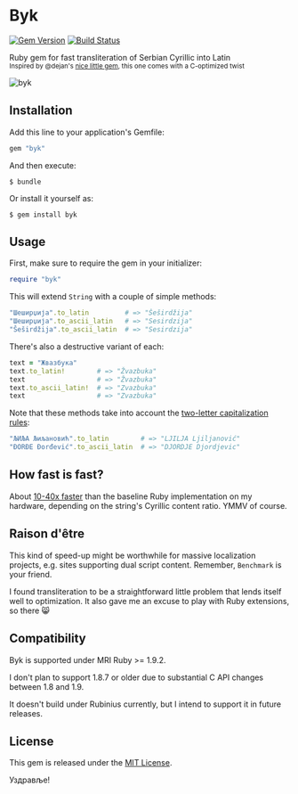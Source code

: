 Byk
===

[![Gem Version](https://badge.fury.io/rb/byk.svg)](https://rubygems.org/gems/byk)
[![Build Status](https://travis-ci.org/topalovic/byk.svg?branch=master)](https://travis-ci.org/topalovic/byk)

Ruby gem for fast transliteration of Serbian Cyrillic into Latin
<br />
<sub>Inspired by @dejan's
[nice little gem](https://github.com/dejan/srbovanje),
this one comes with a C-optimized twist</sub>

![byk](https://cloud.githubusercontent.com/assets/626128/7155207/07545960-e35d-11e4-804e-5fdee70a3e30.png)


## Installation

Add this line to your application's Gemfile:

```ruby
gem "byk"
```

And then execute:

```
$ bundle
```

Or install it yourself as:

```
$ gem install byk
```


## Usage

First, make sure to require the gem in your initializer:

```ruby
require "byk"
```

This will extend `String` with a couple of simple methods:

```ruby
"Шеширџија".to_latin         # => "Šeširdžija"
"Шеширџија".to_ascii_latin   # => "Sesirdzija"
"Šeširdžija".to_ascii_latin  # => "Sesirdzija"
```

There's also a destructive variant of each:

```ruby
text = "Жвазбука"
text.to_latin!        # => "Žvazbuka"
text                  # => "Žvazbuka"
text.to_ascii_latin!  # => "Zvazbuka"
text                  # => "Zvazbuka"
```

Note that these methods take into account the
[two-letter capitalization rules](http://sr.wikipedia.org/wiki/Gajica#Abeceda):

```ruby
"ЉИЉА Љиљановић".to_latin        # => "LJILJA Ljiljanović"
"ĐORĐE Đorđević".to_ascii_latin  # => "DJORDJE Djordjevic"
```


## How fast is fast?

About [10-40x faster](benchmark) than the baseline Ruby implementation
on my hardware, depending on the string's Cyrillic content ratio. YMMV
of course.


## Raison d'être

This kind of speed-up might be worthwhile for massive localization
projects, e.g. sites supporting dual script content. Remember,
`Benchmark` is your friend.

I found transliteration to be a straightforward little problem that
lends itself well to optimization. It also gave me an excuse to play
with Ruby extensions, so there :smile_cat:


## Compatibility

Byk is supported under MRI Ruby >= 1.9.2.

I don't plan to support 1.8.7 or older due to substantial C API
changes between 1.8 and 1.9.

It doesn't build under Rubinius currently, but I intend to support it
in future releases.


## License

This gem is released under the [MIT License](http://www.opensource.org/licenses/MIT).

Уздравље!
